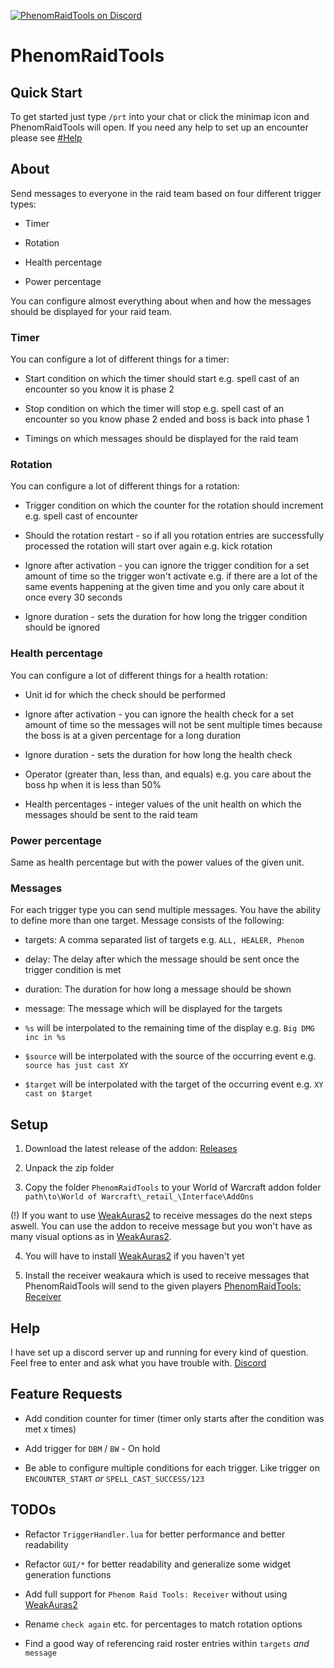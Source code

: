 [![PhenomRaidTools on Discord](https://img.shields.io/badge/discord-PhenomRaidTools-738bd7.svg)](https://discord.gg/s5HEuMQ)
# PhenomRaidTools
## Quick Start
To get started just type `/prt` into your chat or click the minimap icon and PhenomRaidTools will open. If you need any help to set up an encounter please see [#Help](https://github.com/PhenomDevel/PhenomRaidTools#help)

## About
Send messages to everyone in the raid team based on four different trigger types:

- Timer

- Rotation

- Health percentage

- Power percentage

You can configure almost everything about when and how the messages should be displayed for your raid team.


### Timer
You can configure a lot of different things for a timer:

- Start condition on which the timer should start e.g. spell cast of an encounter so you know it is phase 2

- Stop condition on which the timer will stop e.g. spell cast of an encounter so you know phase 2 ended and boss is back into phase 1

- Timings on which messages should be displayed for the raid team


### Rotation
You can configure a lot of different things for a rotation:

- Trigger condition on which the counter for the rotation should increment e.g. spell cast of encounter

- Should the rotation restart - so if all you rotation entries are successfully processed the rotation will start over again e.g. kick rotation

- Ignore after activation - you can ignore the trigger condition for a set amount of time so the trigger won't activate e.g. if there are a lot of the same events happening at the given time and you only care about it once every 30 seconds

- Ignore duration - sets the duration for how long the trigger condition should be ignored


### Health percentage
You can configure a lot of different things for a health rotation:

- Unit id for which the check should be performed

- Ignore after activation - you can ignore the health check for a set amount of time so the messages will not be sent multiple times because the boss is at a given percentage for a long duration

- Ignore duration - sets the duration for how long the health check

- Operator (greater than, less than, and equals) e.g. you care about the boss hp when it is less than 50%

- Health percentages - integer values of the unit health on which the messages should be sent to the raid team


### Power percentage
Same as health percentage but with the power values of the given unit.

### Messages
For each trigger type you can send multiple messages. You have the ability to define more than one target.
Message consists of the following:

- targets: A comma separated list of targets e.g. `ALL, HEALER, Phenom`

- delay: The delay after which the message should be sent once the trigger condition is met

- duration: The duration for how long a message should be shown

- message: The message which will be displayed for the targets

 - `%s` will be interpolated to the remaining time of the display e.g. `Big DMG inc in %s`

 - `$source` will be interpolated with the source of the occurring event e.g. `source has just cast XY`

 - `$target` will be interpolated with the target of the occurring event e.g. `XY cast on $target`


## Setup
1. Download the latest release of the addon: [Releases](https://github.com/PhenomDevel/PhenomRaidTools/releases)

2. Unpack the zip folder

3. Copy the folder `PhenomRaidTools` to your World of Warcraft addon folder `path\to\World of Warcraft\_retail_\Interface\AddOns`

(!) If you want to use [WeakAuras2](https://github.com/WeakAuras/WeakAuras2/releases) to receive messages do the next steps aswell. You can use the addon to receive message but you won't have as many visual options as in [WeakAuras2](https://github.com/WeakAuras/WeakAuras2/releases).

4. You will have to install [WeakAuras2](https://github.com/WeakAuras/WeakAuras2/releases) if you haven't yet

5. Install the receiver weakaura which is used to receive messages that PhenomRaidTools will send to the given players [PhenomRaidTools: Receiver](https://wago.io/HyieicnAz)


## Help
I have set up a discord server up and running for every kind of question. Feel free to enter and ask what you have trouble with. [Discord](https://discord.gg/s5HEuMQ)


## Feature Requests
- Add condition counter for timer (timer only starts after the condition was met x times)

- Add trigger for `DBM` / `BW` - On hold

- Be able to configure multiple conditions for each trigger. Like trigger on `ENCOUNTER_START` *or* `SPELL_CAST_SUCCESS/123`


## TODOs
- Refactor `TriggerHandler.lua` for better performance and better readability

- Refactor `GUI/*` for better readability and generalize some widget generation functions

- Add full support for `Phenom Raid Tools: Receiver` without using [WeakAuras2](https://github.com/WeakAuras/WeakAuras2/releases)

- Rename `check again` etc. for percentages to match rotation options

- Find a good way of referencing raid roster entries within `targets` *and* `message`